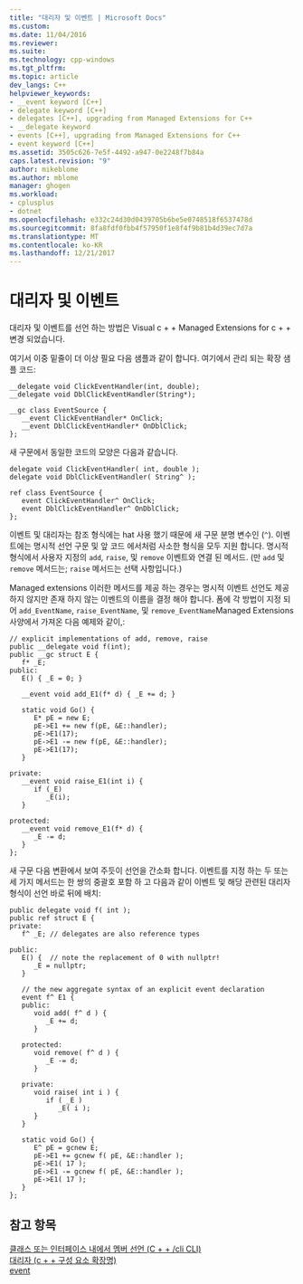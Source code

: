 ```yaml
---
title: "대리자 및 이벤트 | Microsoft Docs"
ms.custom: 
ms.date: 11/04/2016
ms.reviewer: 
ms.suite: 
ms.technology: cpp-windows
ms.tgt_pltfrm: 
ms.topic: article
dev_langs: C++
helpviewer_keywords:
- __event keyword [C++]
- delegate keyword [C++]
- delegates [C++], upgrading from Managed Extensions for C++
- __delegate keyword
- events [C++], upgrading from Managed Extensions for C++
- event keyword [C++]
ms.assetid: 3505c626-7e5f-4492-a947-0e2248f7b84a
caps.latest.revision: "9"
author: mikeblome
ms.author: mblome
manager: ghogen
ms.workload:
- cplusplus
- dotnet
ms.openlocfilehash: e332c24d30d0439705b6be5e0748518f6537478d
ms.sourcegitcommit: 8fa8fdf0fbb4f57950f1e8f4f9b81b4d39ec7d7a
ms.translationtype: MT
ms.contentlocale: ko-KR
ms.lasthandoff: 12/21/2017
---
```

# <a name="delegates-and-events"></a>대리자 및 이벤트
대리자 및 이벤트를 선언 하는 방법은 Visual c + + Managed Extensions for c + + 변경 되었습니다.  
  
 여기서 이중 밑줄이 더 이상 필요 다음 샘플과 같이 합니다. 여기에서 관리 되는 확장 샘플 코드:  
  
```  
__delegate void ClickEventHandler(int, double);  
__delegate void DblClickEventHandler(String*);  
  
__gc class EventSource {  
   __event ClickEventHandler* OnClick;    
   __event DblClickEventHandler* OnDblClick;    
};  
```  
  
 새 구문에서 동일한 코드의 모양은 다음과 같습니다.  
  
```  
delegate void ClickEventHandler( int, double );  
delegate void DblClickEventHandler( String^ );  
  
ref class EventSource {  
   event ClickEventHandler^ OnClick;   
   event DblClickEventHandler^ OnDblClick;   
};  
```  
  
 이벤트 및 대리자는 참조 형식에는 hat 사용 했기 때문에 새 구문 분명 변수인 (`^`).  이벤트에는 명시적 선언 구문 및 앞 코드 에서처럼 사소한 형식을 모두 지원 합니다. 명시적 형식에서 사용자 지정의 `add`, `raise`, 및 `remove` 이벤트와 연결 된 메서드. (만 `add` 및 `remove` 메서드는; `raise` 메서드는 선택 사항입니다.)  
  
 Managed extensions 이러한 메서드를 제공 하는 경우는 명시적 이벤트 선언도 제공 하지 않지만 존재 하지 않는 이벤트의 이름을 결정 해야 합니다. 폼에 각 방법이 지정 되어 `add_EventName`, `raise_EventName`, 및 `remove_EventName`Managed Extensions 사양에서 가져온 다음 예제와 같이,:  
  
```  
// explicit implementations of add, remove, raise  
public __delegate void f(int);  
public __gc struct E {  
   f* _E;  
public:  
   E() { _E = 0; }  
  
   __event void add_E1(f* d) { _E += d; }  
  
   static void Go() {  
      E* pE = new E;  
      pE->E1 += new f(pE, &E::handler);  
      pE->E1(17);   
      pE->E1 -= new f(pE, &E::handler);  
      pE->E1(17);   
   }  
  
private:  
   __event void raise_E1(int i) {  
      if (_E)  
         _E(i);  
   }  
  
protected:  
   __event void remove_E1(f* d) {  
      _E -= d;  
   }  
};  
```  
  
 새 구문 다음 변환에서 보여 주듯이 선언을 간소화 합니다. 이벤트를 지정 하는 두 또는 세 가지 메서드는 한 쌍의 중괄호 포함 하 고 다음과 같이 이벤트 및 해당 관련된 대리자 형식이 선언 바로 뒤에 배치:  
  
```  
public delegate void f( int );  
public ref struct E {  
private:  
   f^ _E; // delegates are also reference types  
  
public:  
   E() {  // note the replacement of 0 with nullptr!  
      _E = nullptr;   
   }  
  
   // the new aggregate syntax of an explicit event declaration  
   event f^ E1 {  
   public:  
      void add( f^ d ) {  
         _E += d;  
      }  
  
   protected:  
      void remove( f^ d ) {  
         _E -= d;  
      }  
  
   private:  
      void raise( int i ) {  
         if ( _E )  
            _E( i );  
      }  
   }  
  
   static void Go() {  
      E^ pE = gcnew E;  
      pE->E1 += gcnew f( pE, &E::handler );  
      pE->E1( 17 );   
      pE->E1 -= gcnew f( pE, &E::handler );  
      pE->E1( 17 );   
   }  
};  
```  
  
## <a name="see-also"></a>참고 항목  
 [클래스 또는 인터페이스 내에서 멤버 선언 (C + + /cli CLI)](../dotnet/member-declarations-within-a-class-or-interface-cpp-cli.md)   
 [대리자 (c + + 구성 요소 확장명)](../windows/delegate-cpp-component-extensions.md)   
 [event](../windows/event-cpp-component-extensions.md)